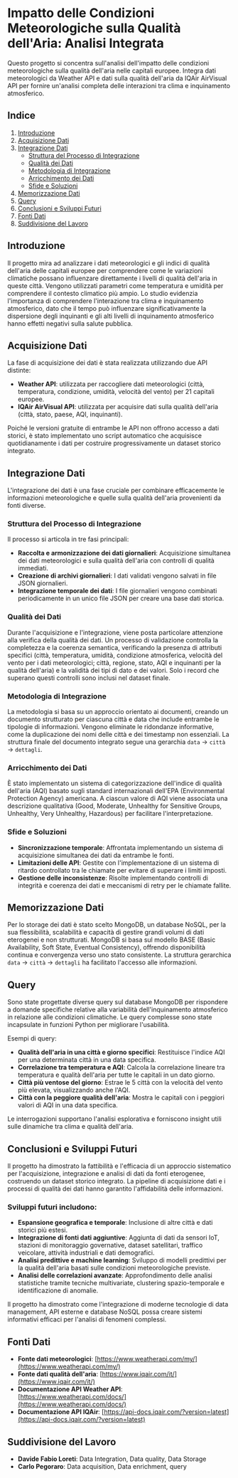 # Impatto delle Condizioni Meteorologiche sulla Qualità dell'Aria: Analisi Integrata

Questo progetto si concentra sull'analisi dell'impatto delle condizioni meteorologiche sulla qualità dell'aria nelle capitali europee. Integra dati meteorologici da Weather API e dati sulla qualità dell'aria da IQAir AirVisual API per fornire un'analisi completa delle interazioni tra clima e inquinamento atmosferico.

## Indice

1.  [Introduzione](#introduzione)
2.  [Acquisizione Dati](#acquisizione-dati)
3.  [Integrazione Dati](#integrazione-dati)
    * [Struttura del Processo di Integrazione](#struttura-del-processo-di-integrazione)
    * [Qualità dei Dati](#qualità-dei-dati)
    * [Metodologia di Integrazione](#metodologia-di-integrazione)
    * [Arricchimento dei Dati](#arricchimento-dei-dati)
    * [Sfide e Soluzioni](#sfide-e-soluzioni)
4.  [Memorizzazione Dati](#memorizzazione-dati)
5.  [Query](#query)
6.  [Conclusioni e Sviluppi Futuri](#conclusioni-e-sviluppi-futuri)
7.  [Fonti Dati](#fonti-dati)
8.  [Suddivisione del Lavoro](#suddivisione-del-lavoro)

## Introduzione

Il progetto mira ad analizzare i dati meteorologici e gli indici di qualità dell'aria delle capitali europee per comprendere come le variazioni climatiche possano influenzare direttamente i livelli di qualità dell'aria in queste città. Vengono utilizzati parametri come temperatura e umidità  per comprendere il contesto climatico più ampio. Lo studio evidenzia l'importanza di comprendere l'interazione tra clima e inquinamento atmosferico, dato che il tempo può influenzare significativamente la dispersione degli inquinanti e gli alti livelli di inquinamento atmosferico hanno effetti negativi sulla salute pubblica.

## Acquisizione Dati

La fase di acquisizione dei dati è stata realizzata utilizzando due API distinte:

* **Weather API**: utilizzata per raccogliere dati meteorologici (città, temperatura, condizione, umidità, velocità del vento) per 21 capitali europee.
* **IQAir AirVisual API**: utilizzata per acquisire dati sulla qualità dell'aria (città, stato, paese, AQI, inquinanti).

Poiché le versioni gratuite di entrambe le API non offrono accesso a dati storici, è stato implementato uno script automatico che acquisisce quotidianamente i dati per costruire progressivamente un dataset storico integrato.

## Integrazione Dati

L'integrazione dei dati è una fase cruciale per combinare efficacemente le informazioni meteorologiche e quelle sulla qualità dell'aria provenienti da fonti diverse.

### Struttura del Processo di Integrazione

Il processo si articola in tre fasi principali:

* **Raccolta e armonizzazione dei dati giornalieri**: Acquisizione simultanea dei dati meteorologici e sulla qualità dell'aria con controlli di qualità immediati.
* **Creazione di archivi giornalieri**: I dati validati vengono salvati in file JSON giornalieri.
* **Integrazione temporale dei dati**: I file giornalieri vengono combinati periodicamente in un unico file JSON per creare una base dati storica.

### Qualità dei Dati

Durante l'acquisizione e l'integrazione, viene posta particolare attenzione alla verifica della qualità dei dati. Un processo di validazione controlla la completezza e la coerenza semantica, verificando la presenza di attributi specifici (città, temperatura, umidità, condizione atmosferica, velocità del vento per i dati meteorologici; città, regione, stato, AQI e inquinanti per la qualità dell'aria) e la validità dei tipi di dato e dei valori. Solo i record che superano questi controlli sono inclusi nel dataset finale.

### Metodologia di Integrazione

La metodologia si basa su un approccio orientato ai documenti, creando un documento strutturato per ciascuna città e data che include entrambe le tipologie di informazioni. Vengono eliminate le ridondanze informative, come la duplicazione dei nomi delle città e dei timestamp non essenziali. La struttura finale del documento integrato segue una gerarchia `data` → `città` → `dettagli`.

### Arricchimento dei Dati

È stato implementato un sistema di categorizzazione dell'indice di qualità dell'aria (AQI) basato sugli standard internazionali dell'EPA (Environmental Protection Agency) americana. A ciascun valore di AQI viene associata una descrizione qualitativa (Good, Moderate, Unhealthy for Sensitive Groups, Unhealthy, Very Unhealthy, Hazardous) per facilitare l'interpretazione.

### Sfide e Soluzioni

* **Sincronizzazione temporale**: Affrontata implementando un sistema di acquisizione simultanea dei dati da entrambe le fonti.
* **Limitazioni delle API**: Gestite con l'implementazione di un sistema di ritardo controllato tra le chiamate per evitare di superare i limiti imposti.
* **Gestione delle inconsistenze**: Risolte implementando controlli di integrità e coerenza dei dati e meccanismi di retry per le chiamate fallite.

## Memorizzazione Dati

Per lo storage dei dati è stato scelto MongoDB, un database NoSQL, per la sua flessibilità, scalabilità e capacità di gestire grandi volumi di dati eterogenei e non strutturati. MongoDB si basa sul modello BASE (Basic Availability, Soft State, Eventual Consistency), offrendo disponibilità continua e convergenza verso uno stato consistente. La struttura gerarchica `data` → `città` → `dettagli` ha facilitato l'accesso alle informazioni.

## Query

Sono state progettate diverse query sul database MongoDB per rispondere a domande specifiche relative alla variabilità dell'inquinamento atmosferico in relazione alle condizioni climatiche. Le query complesse sono state incapsulate in funzioni Python per migliorare l'usabilità.

Esempi di query:

* **Qualità dell'aria in una città e giorno specifici**: Restituisce l'indice AQI per una determinata città in una data specifica.
* **Correlazione tra temperatura e AQI**: Calcola la correlazione lineare tra temperatura e qualità dell'aria per tutte le capitali in un dato giorno.
* **Città più ventose del giorno**: Estrae le 5 città con la velocità del vento più elevata, visualizzando anche l'AQI.
* **Città con la peggiore qualità dell'aria**: Mostra le capitali con i peggiori valori di AQI in una data specifica.

Le interrogazioni supportano l'analisi esplorativa e forniscono insight utili sulle dinamiche tra clima e qualità dell'aria.

## Conclusioni e Sviluppi Futuri

Il progetto ha dimostrato la fattibilità e l'efficacia di un approccio sistematico per l'acquisizione, integrazione e analisi di dati da fonti eterogenee, costruendo un dataset storico integrato. La pipeline di acquisizione dati e i processi di qualità dei dati hanno garantito l'affidabilità delle informazioni.

### Sviluppi futuri includono:

* **Espansione geografica e temporale**: Inclusione di altre città e dati storici più estesi.
* **Integrazione di fonti dati aggiuntive**: Aggiunta di dati da sensori IoT, stazioni di monitoraggio governative, dataset satellitari, traffico veicolare, attività industriali e dati demografici.
* **Analisi predittive e machine learning**: Sviluppo di modelli predittivi per la qualità dell'aria basati sulle condizioni meteorologiche previste.
* **Analisi delle correlazioni avanzate**: Approfondimento delle analisi statistiche tramite tecniche multivariate, clustering spazio-temporale e identificazione di anomalie.

Il progetto ha dimostrato come l'integrazione di moderne tecnologie di data management, API esterne e database NoSQL possa creare sistemi informativi efficaci per l'analisi di fenomeni complessi.

## Fonti Dati

* **Fonte dati meteorologici**: [https://www.weatherapi.com/my/](https://www.weatherapi.com/my/)
* **Fonte dati qualità dell'aria**: [https://www.iqair.com/it/](https://www.iqair.com/it/)
* **Documentazione API Weather API**: [https://www.weatherapi.com/docs/](https://www.weatherapi.com/docs/)
* **Documentazione API IQAir**: [https://api-docs.iqair.com/?version=latest](https://api-docs.iqair.com/?version=latest)

## Suddivisione del Lavoro

* **Davide Fabio Loreti**: Data Integration, Data quality, Data Storage
* **Carlo Pegoraro**: Data acquisition, Data enrichment, query
